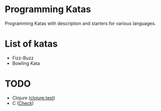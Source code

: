 # Programming Katas

Programming Katas with description and starters for various languages.

# List of katas

- Fizz-Buzz
- Bowling Kata
 
# TODO

- Clojure ([clojure.test](http://richhickey.github.io/clojure/clojure.test-api.html))
- C ([Check](check.sourceforge.net/doc/check_html/check_3.html))

